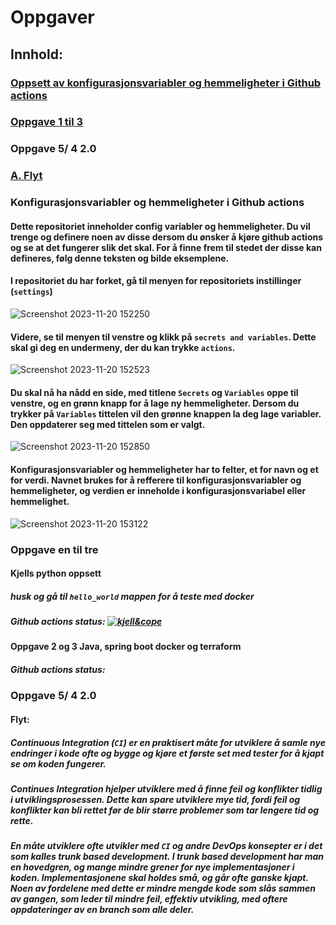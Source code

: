 # Oppgaver

## Innhold:

### [Oppsett av konfigurasjonsvariabler og hemmeligheter i Github actions](#konfigurasjonsvariabler-og-hemmeligheter-i-github-actions)

### [Oppgave 1 til 3](#oppgave-en-til-tre)

### Oppgave 5/ 4 2.0
### [A. Flyt](#flyt)


### Konfigurasjonsvariabler og hemmeligheter i Github actions

#### Dette repositoriet inneholder config variabler og hemmeligheter. Du vil trenge og definere noen av disse dersom du ønsker å kjøre github actions og se at det fungerer slik det skal. For å finne frem til stedet der disse kan defineres, følg denne teksten og bilde eksemplene.
#### I repositoriet du har forket, gå til menyen for repositoriets instillinger (`settings`)

![Screenshot 2023-11-20 152250](https://github.com/Personal-Hoyskolen-Kristiania-Work/DevOps-Exam/assets/56083504/e10e1cc5-c76e-41f0-847a-3fcb8a1ae49e)

#### Videre, se til menyen til venstre og klikk på `secrets and variables`. Dette skal gi deg en undermeny, der du kan trykke `actions`.

![Screenshot 2023-11-20 152523](https://github.com/Personal-Hoyskolen-Kristiania-Work/DevOps-Exam/assets/56083504/2a3b55cd-b40b-4cfc-97fe-2bc2ad02c005)

#### Du skal nå ha nådd en side, med titlene `Secrets` og `Variables` oppe til venstre, og en grønn knapp for å lage ny hemmeligheter. Dersom du trykker på `Variables` tittelen vil den grønne knappen la deg lage variabler. Den oppdaterer seg med tittelen som er valgt.

![Screenshot 2023-11-20 152850](https://github.com/Personal-Hoyskolen-Kristiania-Work/DevOps-Exam/assets/56083504/bc51714b-ae82-420e-b944-b31e1e9deaad)

#### Konfigurasjonsvariabler og hemmeligheter har to felter, et for navn og et for verdi. Navnet brukes for å refferere til konfigurasjonsvariabler og hemmeligheter, og verdien er inneholde i konfigurasjonsvariabel eller hemmelighet.

![Screenshot 2023-11-20 153122](https://github.com/Personal-Hoyskolen-Kristiania-Work/DevOps-Exam/assets/56083504/c6c79b21-bf7a-4f48-b510-056f231e5be0)



### Oppgave en til tre

#### Kjells python oppsett
##### husk og gå til `hello_world` mappen for å teste med docker
##### Github actions status: [![kjell&cope](https://github.com/Personal-Hoyskolen-Kristiania-Work/DevOps-Exam/actions/workflows/kjell&cope.yml/badge.svg)](https://github.com/Personal-Hoyskolen-Kristiania-Work/DevOps-Exam/actions/workflows/kjell&cope.yml)

#### Oppgave 2 og 3 Java, spring boot docker og terraform
##### Github actions status: 

### Oppgave 5/ 4 2.0

#### Flyt:

##### Continuous Integration (`CI`) er en praktisert måte for utviklere å samle nye endringer i kode ofte og bygge og kjøre et første set med tester for å kjapt se om koden fungerer.
##### Continues Integration hjelper utviklere med å finne feil og konflikter tidlig i utviklingsprosessen. Dette kan spare utviklere mye tid, fordi feil og konflikter kan bli rettet før de blir større problemer som tar lengere tid og rette.
##### En måte utviklere ofte utvikler med `CI` og andre DevOps konsepter er i det som kalles trunk based development. I trunk based development har man en hovedgren, og mange mindre grener for nye implementasjoner i koden. Implementasjonene skal holdes små, og går ofte ganske kjapt. Noen av fordelene med dette er mindre mengde kode som slås sammen av gangen, som leder til mindre feil, effektiv utvikling, med oftere oppdateringer av en branch som alle deler.
